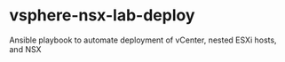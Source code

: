 # vsphere-nsx-lab-deploy
Ansible playbook to automate deployment of vCenter, nested ESXi hosts, and NSX
